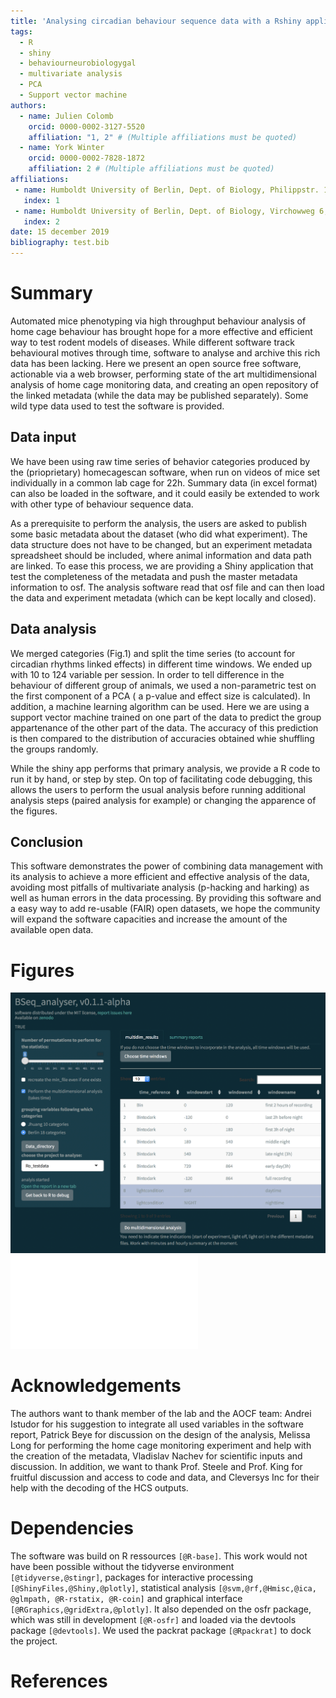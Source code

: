 ```yaml
---
title: 'Analysing circadian behaviour sequence data with a Rshiny application'
tags:
  - R
  - shiny
  - behaviourneurobiologygal
  - multivariate analysis
  - PCA
  - Support vector machine
authors:
  - name: Julien Colomb
    orcid: 0000-0002-3127-5520
    affiliation: "1, 2" # (Multiple affiliations must be quoted)
  - name: York Winter
    orcid: 0000-0002-7828-1872
    affiliation: 2 # (Multiple affiliations must be quoted)
affiliations:
 - name: Humboldt University of Berlin, Dept. of Biology, Philippstr. 13, 10099 Berlin, Germany
   index: 1
 - name: Humboldt University of Berlin, Dept. of Biology, Virchowweg 6, Berlin, 10117 Germany
   index: 2
date: 15 december 2019
bibliography: test.bib
---
```


# Summary

Automated mice phenotyping via high throughput behaviour analysis of home cage behaviour has brought hope for a more effective and efficient way to test rodent models of diseases. While different software track behavioural motives through time, software to analyse and archive this rich data has been lacking.
Here we present an open source free software, actionable via a web browser, performing state of the art multidimensional analysis of home cage monitoring data, and creating an open repository of the linked metadata (while the data may be published separately). Some wild type data used to test the software is provided.

## Data input

We have been using raw time series of behavior categories produced by the (prioprietary) homecagescan software, when run on videos of mice set individually in a common lab cage for 22h. Summary data (in excel format) can also be loaded in the software, and it could easily be extended to work with other type of behaviour sequence data.

As a prerequisite to perform the analysis, the users are asked to publish some basic metadata about the dataset (who did what experiment). The data structure does not have to be changed, but an experiment metadata spreadsheet should be included, where animal information and data path are linked. To ease this process, we are providing a Shiny application that test the completeness of the metadata and push the master metadata information to osf. The analysis software read that osf file and can then load the data and experiment metadata (which can be kept locally and closed).

## Data analysis

We merged categories (Fig.1) and split the time series (to account for circadian rhythms linked effects) in different time windows. We ended up with 10 to 124 variable per session. In order to tell difference in the behaviour of different group of animals, we used a non-parametric test on the first component of a PCA ( a p-value and effect size is calculated). In addition, a machine learning algorithm can be used. Here we are using a support vector machine trained on one part of the data to predict the group appartenance of the other part of the data. The accuracy of this prediction is then compared to the distribution of accuracies obtained whie shuffling the groups randomly. 

While the shiny app performs that primary analysis, we provide a R code to run it by hand, or step by step. On top of facilitating code debugging, this allows the users to perform the usual analysis before running additional analysis steps (paired analysis for example) or changing the apparence of the figures. 


## Conclusion

This software  demonstrates the power of combining data management with its analysis to achieve a more efficient and effective analysis of the data, avoiding most pitfalls of multivariate analysis (p-hacking and harking) as well as human errors in the data processing. By providing this software and a easy way to add re-usable (FAIR) open datasets, we hope the community will expand the software capacities and increase the amount of the available open data.


# Figures

![Preview of the shiny GUI](paperfigure/shinyview.png)
![Metadata structure and links between different files](paperfigure/tree-1.pdf)

# Acknowledgements

The authors want to thank member of the lab and the AOCF team: Andrei Istudor for his suggestion to integrate all used variables in the software report, Patrick Beye for discussion on the design of the analysis, Melissa Long for performing the home cage monitoring experiment and help with the creation of the metadata, Vladislav Nachev for scientific inputs and discussion. In addition, we want to thank Prof. Steele and Prof. King for fruitful discussion and access to code and data, and Cleversys Inc for their help with the decoding of the HCS outputs.




# Dependencies

The software was build on R ressources `[@R-base]`. This work would not have been possible without the  tidyverse environment `[@tidyverse,@stingr]`,  packages for interactive processing `[@ShinyFiles,@Shiny,@plotly]`, statistical analysis `[@svm,@rf,@Hmisc,@ica, @glmpath, @R-rstatix, @R-coin]` and graphical interface `[@RGraphics,@gridExtra,@plotly]`. It also depended on the osfr package, which was still in development `[@R-osfr]` and loaded via the devtools package `[@devtools]`. We used the packrat package `[@Rpackrat]`  to dock the project.

# References